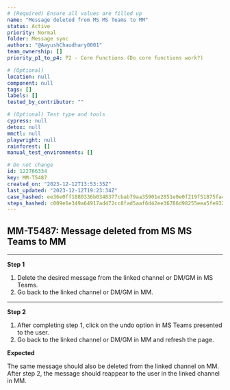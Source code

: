 ```yaml
---
# (Required) Ensure all values are filled up
name: "Message deleted from MS MS Teams to MM"
status: Active
priority: Normal
folder: Message sync
authors: "@AayushChaudhary0001"
team_ownership: []
priority_p1_to_p4: P2 - Core Functions (Do core functions work?)

# (Optional)
location: null
component: null
tags: []
labels: []
tested_by_contributor: ""

# (Optional) Test type and tools
cypress: null
detox: null
mmctl: null
playwright: null
rainforest: []
manual_test_environments: []

# Do not change
id: 122766334
key: MM-T5487
created_on: "2023-12-12T13:53:35Z"
last_updated: "2023-12-12T19:23:34Z"
case_hashed: ee36e0ff1880336b0348377cbab79aa35901e2851e0e0f219f51875fa4eff9f1008bc338bde7d12f1af58b6b064e309d
steps_hashed: c009e6e349a64917ad472cc8fad5aaf6d42ee36786d98255eea5fe9325337b40935ef12de67c2552ada3447ad3d97fb0
---
```


<!-- (Auto-generated) Based on frontmatter's "key" and "name" -->

## MM-T5487: Message deleted from MS MS Teams to MM

---

**Step 1**

1. Delete the desired message from the linked channel or DM/GM in MS Teams.
2. Go back to the linked channel or DM/GM in MM.

---

**Step 2**

1. After completing step 1, click on the undo option in MS Teams presented to the user.
2. Go back to the linked channel or DM/GM in MM and refresh the page.

**Expected**

The same message should also be deleted from the linked channel on MM. After step 2, the message should reappear to the user in the linked channel in MM.
